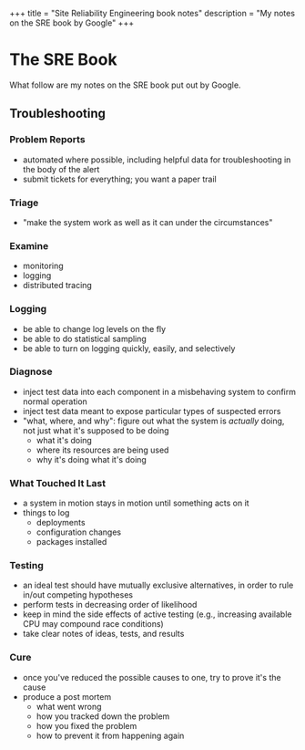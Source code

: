 +++
title = "Site Reliability Engineering book notes"
description = "My notes on the SRE book by Google"
+++

# The SRE Book

What follow are my notes on the SRE book put out by Google.

## Troubleshooting

### Problem Reports

-   automated where possible, including helpful data for troubleshooting in the body of the alert
-   submit tickets for everything; you want a paper trail

### Triage

-   "make the system work as well as it can under the circumstances"

### Examine

-   monitoring
-   logging
-   distributed tracing

### Logging

-   be able to change log levels on the fly
-   be able to do statistical sampling
-   be able to turn on logging quickly, easily, and selectively

### Diagnose

-   inject test data into each component in a misbehaving system to confirm normal operation
-   inject test data meant to expose particular types of suspected errors
-   "what, where, and why": figure out what the system is _actually_ doing, not just what it's supposed to be doing
    -   what it's doing
    -   where its resources are being used
    -   why it's doing what it's doing

### What Touched It Last

-   a system in motion stays in motion until something acts on it
-   things to log
    -   deployments
    -   configuration changes
    -   packages installed

### Testing

-   an ideal test should have mutually exclusive alternatives, in order to rule in/out competing hypotheses
-   perform tests in decreasing order of likelihood
-   keep in mind the side effects of active testing (e.g., increasing available CPU may compound race conditions)
-   take clear notes of ideas, tests, and results

### Cure

-   once you've reduced the possible causes to one, try to prove it's the cause
-   produce a post mortem
    -   what went wrong
    -   how you tracked down the problem
    -   how you fixed the problem
    -   how to prevent it from happening again

